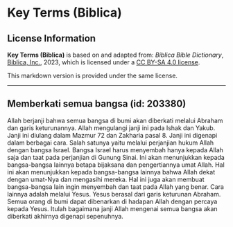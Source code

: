 # Key Terms (Biblica)

## License Information

**Key Terms (Biblica)** is based on and adapted from: _Biblica Bible Dictionary_, [Biblica, Inc.](https://www.biblica.com/), 2023, which is licensed under a [CC BY-SA 4.0 license](https://creativecommons.org/licenses/by-sa/4.0/legalcode.en).

This markdown version is provided under the same license.



--------------------------------

## Memberkati semua bangsa (id: 203380)

Allah berjanji bahwa semua bangsa di bumi akan diberkati melalui Abraham dan garis keturunannya. Allah mengulangi janji ini pada Ishak dan Yakub. Janji ini diulang dalam Mazmur 72 dan Zakharia pasal 8\. Janji ini digenapi dalam berbagai cara. Salah satunya yaitu melalui perjanjian hukum Allah dengan bangsa Israel. Bangsa Israel harus menyembah hanya kepada Allah saja dan taat pada perjanjian di Gunung Sinai. Ini akan menunjukkan kepada bangsa\-bangsa lainnya betapa bijaksana dan pengertiannya umat Allah. Hal ini akan menunjukkan kepada bangsa\-bangsa lainnya bahwa Allah dekat dengan umat\-Nya dan mengasihi mereka. Hal ini juga akan membuat bangsa\-bangsa lain ingin menyembah dan taat pada Allah yang benar. Cara lainnya adalah melalui Yesus. Yesus berasal dari garis keturunan Abraham. Semua orang di bumi dapat dibenarkan di hadapan Allah dengan percaya kepada Yesus. Itulah bagaimana janji Allah mengenai semua bangsa akan diberkati akhirnya digenapi sepenuhnya.


